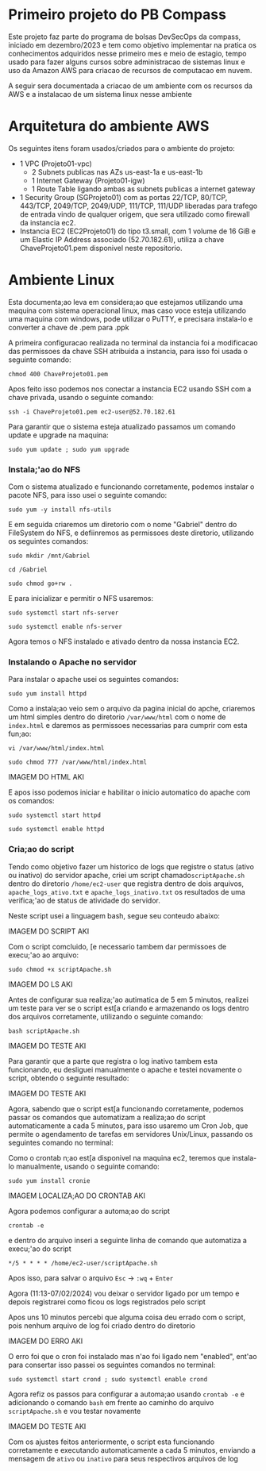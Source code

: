 # Primeiro projeto do PB Compass
Este projeto faz parte do programa de bolsas DevSecOps da compass, iniciado em dezembro/2023 e tem como objetivo implementar na pratica os conhecimentos adquiridos nesse primeiro mes e meio de estagio, tempo usado para fazer alguns cursos sobre administracao de sistemas linux e uso da Amazon AWS para criacao de recursos de computacao em nuvem.

A seguir sera documentada a criacao de um ambiente com os recursos da AWS e a instalacao de um sistema linux nesse ambiente

# Arquitetura do ambiente AWS
Os seguintes itens foram usados/criados para o ambiente do projeto:
- 1 VPC (Projeto01-vpc)
  - 2 Subnets publicas nas AZs us-east-1a e us-east-1b
  - 1 Internet Gateway (Projeto01-igw)
  - 1 Route Table ligando ambas as subnets publicas a internet gateway
- 1 Security Group (SGProjeto01) com as portas 22/TCP, 80/TCP, 443/TCP, 2049/TCP, 2049/UDP, 111/TCP, 111/UDP liberadas para trafego de entrada vindo de qualquer origem, que sera utilizado como firewall da instancia ec2.
- Instancia EC2 (EC2Projeto01) do tipo t3.small, com 1 volume de 16 GiB e um Elastic IP Address associado (52.70.182.61), utiliza a chave ChaveProjeto01.pem disponivel neste repositorio. 

# Ambiente Linux
Esta documenta;ao leva em considera;ao que estejamos utilizando uma maquina com sistema operacional linux, mas caso voce esteja utilizando uma maquina com windows, pode utilizar o PuTTY, e precisara instala-lo e converter a chave de .pem para .ppk 

A primeira configuracao realizada no terminal da instancia foi a modificacao das permissoes da chave SSH atribuida a instancia, para isso foi usada o seguinte comando:

` chmod 400 ChaveProjeto01.pem `

Apos feito isso podemos nos conectar a instancia EC2 usando SSH com a chave privada, usando o seguinte comando:

` ssh -i ChaveProjeto01.pem ec2-user@52.70.182.61 `

Para garantir que o sistema esteja atualizado passamos um comando update e upgrade na maquina:

` sudo yum update ; sudo yum upgrade `

### Instala;'ao do NFS

Com o sistema atualizado e funcionando corretamente, podemos instalar o pacote NFS, para isso usei o seguinte comando:

` sudo yum -y install nfs-utils `

E em seguida criaremos um diretorio com o nome "Gabriel" dentro do FileSystem do NFS, e defiinremos as permissoes deste diretorio, utilizando os seguintes comandos:

`sudo mkdir /mnt/Gabriel`

` cd /Gabriel `

` sudo chmod go+rw . `

E para inicializar e permitir o NFS usaremos:

` sudo systemctl start nfs-server `

` sudo systemctl enable nfs-server `

Agora temos o NFS instalado e ativado dentro da nossa instancia EC2.

### Instalando o Apache no servidor

Para instalar o apache usei os seguintes comandos:

` sudo yum install httpd `

Como a instala;ao veio sem o arquivo da pagina inicial do apche, criaremos um html simples dentro do diretorio `/var/www/html` com o nome de `index.html` e daremos as permissoes necessarias para cumprir com esta fun;ao:

` vi /var/www/html/index.html `

` sudo chmod 777 /var/www/html/index.html `

IMAGEM DO HTML AKI

E apos isso podemos iniciar e habilitar o inicio automatico do apache com os comandos:

` sudo systemctl start httpd `

` sudo systemctl enable httpd `

### Cria;ao do script

Tendo como objetivo fazer um historico de logs que registre o status (ativo ou inativo) do servidor apache, criei um script chamado`scriptApache.sh` dentro do diretorio `/home/ec2-user` que registra dentro de dois arquivos, `apache_logs_ativo.txt` e `apache_logs_inativo.txt` os resultados de uma verifica;'ao de status de atividade do servidor. 

Neste script usei a linguagem bash, segue seu conteudo abaixo:

IMAGEM DO SCRIPT AKI

Com o script comcluido, [e necessario tambem dar permissoes de execu;'ao ao arquivo:

` sudo chmod +x scriptApache.sh `

IMAGEM DO LS AKI

Antes de configurar sua realiza;'ao autimatica de 5 em 5 minutos, realizei um teste para ver se o script est[a criando e armazenando os logs dentro dos arquivos corretamente, utilizando o seguinte comando:

` bash scriptApache.sh `

IMAGEM DO TESTE AKI

Para garantir que a parte que registra o log inativo tambem esta funcionando, eu desliguei manualmente o apache e testei novamente o script, obtendo o seguinte resultado:

IMAGEM DO TESTE AKI

Agora, sabendo que o script est[a funcionando corretamente, podemos passar os comandos que automatizam a realiza;ao do script automaticamente a cada 5 minutos, para isso usaremo um Cron Job, que permite o agendamento de tarefas em servidores Unix/Linux,  passando os seguintes comando no terminal:

Como o crontab n;ao est[a disponivel na maquina ec2, teremos que instala-lo manualmente, usando o seguinte comando:

` sudo yum install cronie `

IMAGEM LOCALIZA;AO DO CRONTAB AKI

Agora podemos configurar a automa;ao do script

` crontab -e `

e dentro do arquivo inseri a seguinte linha de comando que automatiza a execu;'ao do script 

` */5 * * * * /home/ec2-user/scriptApache.sh `

Apos isso, para salvar o arquivo `Esc` -> `:wq` + `Enter` 

Agora (11:13-07/02/2024) vou deixar o servidor ligado por um tempo e depois registrarei como ficou os logs registrados pelo script

Apos uns 10 minutos percebi que alguma coisa deu errado com o script, pois nenhum arquivo de log foi criado dentro do diretorio

IMAGEM DO ERRO AKI

O erro foi que o cron foi instalado mas n'ao foi ligado nem "enabled", ent'ao para consertar isso passei os seguintes comandos no terminal:

`sudo systemctl start crond ; sudo systemctl enable crond`

Agora refiz os passos para configurar a automa;ao usando `crontab -e` e adicionando o comando `bash` em frente ao caminho do arquivo `scriptApache.sh` e vou testar novamente

IMAGEM DO TESTE AKI

Com os ajustes feitos anteriormente, o script esta funcionando corretamente e executando automaticamente a cada 5 minutos, enviando a mensagem de `ativo` ou `inativo` para seus respectivos arquivos de log




